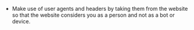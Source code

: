 - Make use of user agents and headers by taking them from the website so that the website considers you as a person and not as a bot or device.